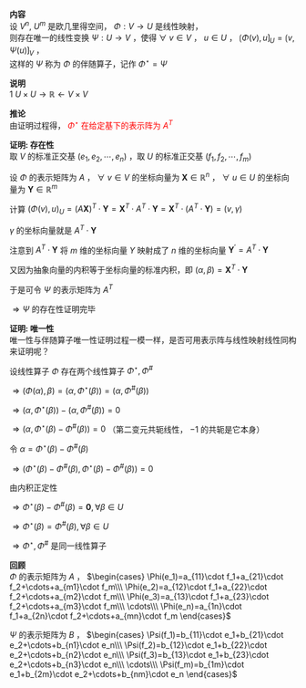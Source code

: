 **内容**  
设 $V^n,\ U^m$ 是欧几里得空间， $\Phi:V\to U$ 是线性映射，  
则存在唯一的线性变换 $\Psi:U\to V$ ，使得 $\forall\ v\in V$ ， $u\in U$ ， $\lgroup\Phi(v),u\rgroup_U=\lgroup v,\Psi(u)\rgroup_V$ ，  
这样的 $\Psi$ 称为 $\Phi$ 的伴随算子，记作 $\Phi^\star=\Psi$  
  
**说明**  
1 $U\times U\to\mathbb{R}\leftarrow V\times V$  
  
**推论**  
由证明过程得，<font color=red> $\Phi^\star$ 在给定基下的表示阵为 $A^T$ </font>  
  
**证明: 存在性**  
取 $V$ 的标准正交基 $(e_1,e_2,\cdots,e_n)$ ，取 $U$ 的标准正交基 $(f_1,f_2,\cdots,f_m)$  
  
设 $\Phi$ 的表示矩阵为 $A$ ， $\forall\ v\in V$ 的坐标向量为 $\mathbf X\in\mathbb{R}^n$ ， $\forall\ u\in U$ 的坐标向量为 $\mathbf Y\in\mathbb{R}^m$  
  
计算  $(\Phi(v),u)_U=(A\mathbf X)^T\cdot\mathbf Y=\mathbf{X}^T\cdot A^T\cdot\mathbf Y=\mathbf{X}^T\cdot (A^T\cdot\mathbf Y)=(v,\gamma)$  
  
 $\gamma$ 的坐标向量就是 $A^T\cdot\mathbf Y$  
  
注意到 $A^T\cdot\mathbf Y$ 将 $m$ 维的坐标向量 $Y$ 映射成了 $n$ 维的坐标向量 $\mathbf Y^\prime=A^T\cdot\mathbf Y$  
  
又因为抽象向量的内积等于坐标向量的标准内积，即 $(\alpha,\beta)=\mathbf X^T\cdot\mathbf Y$  
  
于是可令 $\Psi$ 的表示矩阵为 $A^T$  
  
 $\Rightarrow\Psi$ 的存在性证明完毕  
  
**证明: 唯一性**  
唯一性与伴随算子唯一性证明过程一模一样，是否可用表示阵与线性映射线性同构来证明呢？  
  
设线性算子 $\Phi$ 存在两个线性算子 $\Phi^\star,\Phi^{\#}$  
  
 $\Rightarrow(\Phi(\alpha),\beta)=(\alpha,\Phi^\star(\beta))=(\alpha,\Phi^{\#}(\beta))$  
  
 $\Rightarrow(\alpha,\Phi^\star(\beta))-(\alpha,\Phi^{\#}(\beta))=0$  
  
 $\Rightarrow(\alpha,\Phi^\star(\beta)-\Phi^{\#}(\beta))=0$ （第二变元共轭线性， $-1$ 的共轭是它本身）  
  
令 $\alpha=\Phi^\star(\beta)-\Phi^{\#}(\beta)$  
  
 $\Rightarrow(\Phi^\star(\beta)-\Phi^{\#}(\beta),\Phi^\star(\beta)-\Phi^{\#}(\beta))=0$  
  
由内积正定性  
  
 $\Rightarrow\Phi^\star(\beta)-\Phi^{\#}(\beta)=\mathbf0,\forall\beta\in U$  
  
 $\Rightarrow\Phi^\star(\beta)=\Phi^{\#}(\beta),\forall\beta\in U$  
  
 $\Rightarrow\Phi^\star,\Phi^{\#}$ 是同一线性算子  
  
**回顾**  
 $\Phi$ 的表示矩阵为 $A$ ， $\begin{cases}  
\Phi(e_1)=a_{11}\cdot f_1+a_{21}\cdot f_2+\cdots+a_{m1}\cdot f_m\\\  
\Phi(e_2)=a_{12}\cdot f_1+a_{22}\cdot f_2+\cdots+a_{m2}\cdot f_m\\\  
\Phi(e_3)=a_{13}\cdot f_1+a_{23}\cdot f_2+\cdots+a_{m3}\cdot f_m\\\  
\cdots\\\  
\Phi(e_n)=a_{1n}\cdot f_1+a_{2n}\cdot f_2+\cdots+a_{mn}\cdot f_m  
\end{cases}$  
  
 $\Psi$ 的表示矩阵为 $B$ ， $\begin{cases}  
\Psi(f_1)=b_{11}\cdot e_1+b_{21}\cdot e_2+\cdots+b_{n1}\cdot e_n\\\  
\Psi(f_2)=b_{12}\cdot e_1+b_{22}\cdot e_2+\cdots+b_{n2}\cdot e_n\\\  
\Psi(f_3)=b_{13}\cdot e_1+b_{23}\cdot e_2+\cdots+b_{n3}\cdot e_n\\\  
\cdots\\\  
\Psi(f_m)=b_{1m}\cdot e_1+b_{2m}\cdot e_2+\cdots+b_{nm}\cdot e_n  
\end{cases}$  
